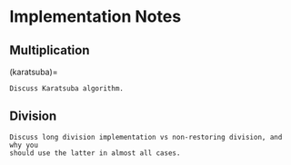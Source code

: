 # Implementation Notes

## Multiplication

(karatsuba)=
```{todo}
Discuss Karatsuba algorithm.
```

## Division

```{todo}
Discuss long division implementation vs non-restoring division, and why you
should use the latter in almost all cases.
```

